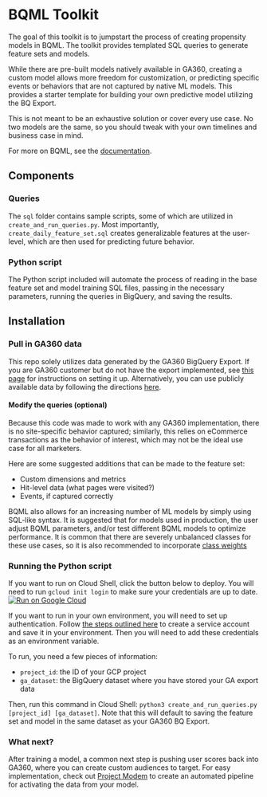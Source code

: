 # BQML Toolkit

The goal of this toolkit is to jumpstart the process of creating propensity
models in BQML. The toolkit provides templated SQL queries to generate feature
sets and models.

While there are pre-built models natively available in GA360, creating a custom
model allows more freedom for customization, or predicting specific events or
behaviors that are not captured by native ML models. This provides a starter
template for building your own predictive model utilizing the BQ Export.

This is not meant to be an exhaustive solution or cover every use case. No two
models are the same, so you should tweak with your own timelines and business
case in mind.

For more on BQML, see the
[documentation](https://cloud.google.com/bigquery-ml/docs).

## Components

### Queries

The `sql` folder contains sample scripts, some of which are utilized in `create_and_run_queries.py`.
Most importantly, `create_daily_feature_set.sql` creates generalizable features at the user-level,
which are then used for predicting future behavior. 

### Python script

The Python script included will automate the process of reading in the base
feature set and model training SQL files, passing in the necessary parameters,
running the queries in BigQuery, and saving the results.

## Installation

### Pull in GA360 data

This repo solely utilizes data generated by the GA360 BigQuery Export.
If you are GA360 customer but do not have the export implemented, see [this page](https://support.google.com/analytics/answer/3416092)
for instructions on setting it up.
Alternatively, you can use publicly available data by following the directions [here](https://support.google.com/analytics/answer/7586738).

#### Modify the queries (optional)

Because this code was made to work with any GA360 implementation, there is no
site-specific behavior captured; similarly, this relies on eCommerce transactions
as the behavior of interest, which may not be the ideal use case for all marketers.

Here are some suggested additions that can be made to the feature set:
- Custom dimensions and metrics
- Hit-level data (what pages were visited?)
- Events, if captured correctly

BQML also allows for an increasing number of ML models by simply using SQL-like syntax.
It is suggested that for models used in production, the user adjust BQML parameters,
and/or test different BQML models to optimize performance. It is common that there
are severely unbalanced classes for these use cases, so it is also recommended to incorporate
[class weights](https://cloud.google.com/bigquery-ml/docs/reference/standard-sql/bigqueryml-syntax-create#training_a_multiclass_logistic_regression_model_with_specified_weights)

### Running the Python script
If you want to run on Cloud Shell, click the button below to deploy. You will
need to run `gcloud init login` to make sure your credentials are up to date. 
[![Run on Google Cloud](https://deploy.cloud.run/button.svg)](https://deploy.cloud.run)

If you want to run in your own environment, you will need to set up
authentication. Follow [the steps outlined
here](https://cloud.google.com/docs/authentication/production#create_service_account) to create a service account and
save it in your environment. Then you will need to add these credentials as an
environment variable.

To run, you need a few pieces of information: 
* `project_id`: the ID of your GCP project 
* `ga_dataset`: the BigQuery dataset where you have stored your GA export data


Then, run this command in Cloud Shell: `python3 create_and_run_queries.py [project_id]
[ga_dataset]`. Note that this will default to saving the feature set and model in
the same dataset as your GA360 BQ Export.

### What next?
After training a model, a common next step is pushing user scores back into GA360, where you can create custom audiences to target. For easy implementation, check out
[Project Modem](https://github.com/google/modem) to create an
automated pipeline for activating the data from your model.